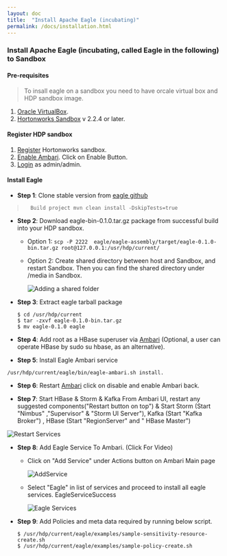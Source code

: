 ```yaml
---
layout: doc
title:  "Install Apache Eagle (incubating)" 
permalink: /docs/installation.html
---
```


### Install Apache Eagle (incubating, called Eagle in the following) to Sandbox

#### Pre-requisites

> To insall eagle on a sandbox you need to have orcale virtual box and HDP sandbox image.

1. [Oracle VirtualBox](https://www.virtualbox.org/wiki/Downloads).
2. [Hortonworks Sandbox](http://hortonworks.com/products/hortonworks-sandbox/#install) v 2.2.4 or later.

#### Register HDP sandbox 

1. [Register](http://127.0.0.1:8888/) Hortonworks sandbox.
2. [Enable Ambari](http://127.0.0.1:8000/). Click on Enable Button.
3. [Login](http://127.0.0.1:8080) as admin/admin.

#### Install Eagle

* **Step 1**: Clone stable version from [eagle github](https://github.com/apache/incubator-eagle/releases/tag/v0.4.0-incubating)
>       Build project mvn clean install -DskipTests=true

* **Step 2**:  Download eagle-bin-0.1.0.tar.gz package from successful build into your HDP sandbox.

    * Option 1: `scp -P 2222  eagle/eagle-assembly/target/eagle-0.1.0-bin.tar.gz root@127.0.0.1:/usr/hdp/current/`


    * Option 2: Create shared directory between host and Sandbox, and restart Sandbox. Then you can find the shared directory under /media in Sandbox.

		![Adding a shared folder](/images/docs/Sharedfolder.jpg "Adding a shared folder")

* **Step 3**: Extract eagle tarball package

      $ cd /usr/hdp/current
      $ tar -zxvf eagle-0.1.0-bin.tar.gz
      $ mv eagle-0.1.0 eagle

* **Step 4**: Add root as a HBase superuser via [Ambari](http://127.0.0.1:8080/#/main/services/HBASE/configs) (Optional, a user can operate HBase by sudo su hbase, as an alternative).

* **Step 5**: Install Eagle Ambari service 
>
    /usr/hdp/current/eagle/bin/eagle-ambari.sh install.

* **Step 6**: Restart [Ambari](http://127.0.0.1:8000/) click on disable and enable Ambari back.

* **Step 7**: Start HBase & Storm & Kafka
From Ambari UI, restart any suggested components("Restart button on top") & Start Storm (Start "Nimbus" ,"Supervisor" & "Storm UI Server"), Kafka (Start "Kafka Broker") , HBase (Start "RegionServer"  and " HBase Master") 
>
![Restart Services](/images/docs/Services.png "Services")

* **Step 8**: Add Eagle Service To Ambari. (Click For Video)

	* Click on "Add Service" under Actions button on Ambari Main page 

		![AddService](/images/docs/AddService.png "AddService")
	
	* Select "Eagle" in list of services and proceed to install all eagle services. 
EagleServiceSuccess

		![Eagle Services](/images/docs/EagleServiceSuccess.png "Eagle Services")

* **Step 9**: Add Policies and meta data required by running below script.

      $ /usr/hdp/current/eagle/examples/sample-sensitivity-resource-create.sh 
      $ /usr/hdp/current/eagle/examples/sample-policy-create.sh

